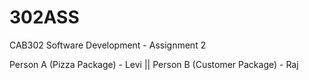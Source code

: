# 302ASS
CAB302 Software Development - Assignment 2

Person A (Pizza Package) - Levi || 
Person B (Customer Package) - Raj
